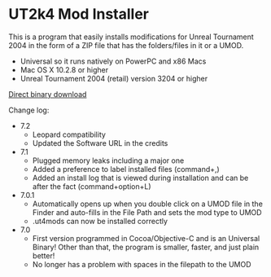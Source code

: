 # UT2k4 Mod Installer
This is a program that easily installs modifications for Unreal Tournament 2004 in the form of a ZIP file that has the folders/files in it or a UMOD.

- Universal so it runs natively on PowerPC and x86 Macs
- Mac OS X 10.2.8 or higher
- Unreal Tournament 2004 (retail) version 3204 or higher

[Direct binary download](https://halprin.io/public/files/software/Mac_Installer_72.tbz)

Change log:
- 7.2
  - Leopard compatibility
  - Updated the Software URL in the credits
- 7.1
  - Plugged memory leaks including a major one
  - Added a preference to label installed files (command+,)
  - Added an install log that is viewed during installation and can be after the fact (command+option+L)
- 7.0.1
  - Automatically opens up when you double click on a UMOD file in the Finder and auto-fills in the File Path and sets the mod type to UMOD
  - .ut4mods can now be installed correctly
- 7.0
  - First version programmed in Cocoa/Objective-C and is an Universal Binary! Other than that, the program is smaller, faster, and just plain better!
  - No longer has a problem with spaces in the filepath to the UMOD
